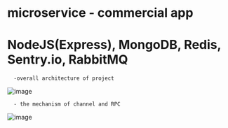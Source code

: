 # microservice - commercial app
# NodeJS(Express), MongoDB, Redis, Sentry.io, RabbitMQ 
      -overall architecture of project
![image](https://github.com/MinhDuy27/microservice-project/assets/146503855/af44d7b8-668d-4522-a8de-44eb05598ff4)

      - the mechanism of channel and RPC 
![image](https://github.com/MinhDuy27/microservice-project/assets/146503855/674a7abb-69be-4898-b795-e992bcafa341)


